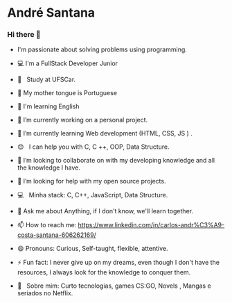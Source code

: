 # André Santana

### Hi there 👋

- I'm passionate about solving problems using programming.
- :computer: I'm a FullStack Developer Junior 
- :rocket:  &nbsp; Study at UFSCar.
- :tongue: My mother tongue is Portuguese
- :baby: I'm learning English

- 🔭 I’m currently working on  a personal project.
- 🌱 I’m currently learning  Web development (HTML, CSS, JS ) .
- :blush: &nbsp; I can help you with C, C ++, OOP, Data Structure.
- 👯 I’m looking to collaborate on  with my developing knowledge and all the knowledge I have.   
- 🤔 I’m looking for help with  my open source projects. 
- :computer: &nbsp; Minha stack: C, C++, JavaScript, Data Structure.
- 💬 Ask me about  Anything, if I don't know, we'll learn together.   
- 📫 How to reach me: https://www.linkedin.com/in/carlos-andr%C3%A9-costa-santana-606262169/ 
- 😄 Pronouns: Curious, Self-taught, flexible, attentive. 
- ⚡ Fun fact: I never give up on my dreams, even though I don't have the resources, I always look for the knowledge to conquer them.
- 💬  &nbsp; Sobre mim: Curto tecnologias, games CS:GO, Novels , Mangas e seriados no Netflix.
